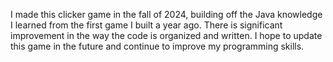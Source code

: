 I made this clicker game in the fall of 2024, building off the Java knowledge I learned from the first game I built a year ago. There is significant improvement in the way the code is organized and written. I hope to update this game in the future and continue to improve my programming skills. 
